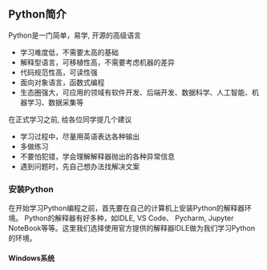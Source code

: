 ## Python简介

Python是一门简单，易学, 开源的高级语言

 - 学习难度低，不需要太高的基础
 - 解释型语言，可移植性高，不需要考虑机器的差异
 - 代码规范性高，可读性强
 - 面向对象语言，函数式编程
 - 生态圈强大，可应用的领域有软件开发、后端开发、数据科学、人工智能、机器学习、数据采集等

在正式学习之前, 给各位同学提几个建议
 - 学习过程中，尽量用英语表达各种输出
 - 多做练习
 - 不要怕犯错，学会理解解释器抛出的各种异常信息
 - 遇到问题时，先自己想办法找解决文案

 ### 安装Python

在开始学习Python编程之前，首先要在自己的计算机上安装Python的解释器环境。 Python的解释器有好多种，如IDLE, VS Code、 Pycharm, Jupyter NoteBook等等。这里我们选择使用官方提供的解释器IDLE做为我们学习Python的环境。

#### Windows系统
